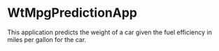 # WtMpgPredictionApp
This application predicts the weight of a car given the fuel efficiency in miles per gallon for the car.
